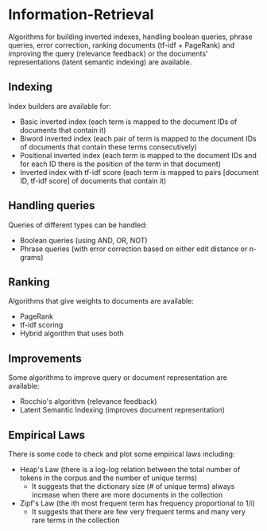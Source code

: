 # Information-Retrieval

Algorithms for building inverted indexes, handling boolean queries, phrase queries, error correction, ranking documents (tf-idf + PageRank) and improving the query (relevance feedback) or the documents' representations (latent semantic indexing) are available.

## Indexing
Index builders are available for:
* Basic inverted index (each term is mapped to the document IDs of documents that contain it)
* Biword inverted index (each pair of term is mapped to the document IDs of documents that contain these terms consecutively)
* Positional inverted index (each term is mapped to the document IDs and for each ID there is the position of the term in that document)
* Inverted index with tf-idf score (each term is mapped to pairs [document ID, tf-idf score] of documents that contain it)

## Handling queries
Queries of different types can be handled:
* Boolean queries (using AND, OR, NOT)
* Phrase queries (with error correction based on either edit distance or n-grams)

## Ranking
Algorithms that give weights to documents are available:
* PageRank
* tf-idf scoring
* Hybrid algorithm that uses both

## Improvements
Some algorithms to improve query or document representation are available:
* Rocchio's algorithm (relevance feedback)
* Latent Semantic Indexing (improves document representation)

## Empirical Laws
There is some code to check and plot some empirical laws including:
* Heap's Law (there is a log-log relation between the total number of tokens in the corpus and the number of unique terms)
  * It suggests that the dictionary size (# of unique terms) always increase when there are more documents in the collection
* Zipf's Law (the ith most frequent term has frequency proportional to 1/i)
  * It suggests that there are few very frequent terms and many very rare terms in the collection
